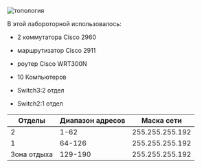 ![топология](https://github.com/mrvol3x/Var1/blob/main/image_6487327.JPG?raw=true)

В этой лабороторной использовалось:

* 2 коммутатора Cisco 2960

* маршрутизатор Cisco 2911

* роутер Cisco WRT300N

* 10 Компьютеров

* Switch3:2 отдел

* Switch2:1 отдел

| Отделы | Диапазон адресов | Маска сети |
| ------------ | -------------- | ------------ |
| 2 |  1-62  | 255.255.255.192 |
| 1 |  64-126  | 255.255.255.192 |
| Зона отдыха |  129-190  | 255.255.255.192 |

